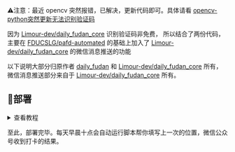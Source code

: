 ⚠注意：最近 opencv 突然报错，已解决，更新代码即可。具体请看 [opencv-python突然更新无法识别验证码](https://github.com/FDUCSLG/pafd-automated/issues/20#issuecomment-1002902899)

因为 [Limour-dev/daily_fudan_core](https://github.com/Limour-dev/daily_fudan_core) 识别验证码非免费，
所以结合了两份代码，主要在 [FDUCSLG/pafd-automated](https://github.com/FDUCSLG/pafd-automated) 的基础上加入了 [Limour-dev/daily_fudan_core](https://github.com/Limour-dev/daily_fudan_core) 的微信消息推送的功能 

以下说明大部分归原作者 [daily_fudan](https://zhuanlan.zhihu.com/p/136340395) 和 [Limour-dev/daily_fudan_core](https://github.com/Limour-dev/daily_fudan_core) 所有，微信消息推送部分来自于 [Limour-dev/daily_fudan_core](https://github.com/Limour-dev/daily_fudan_core) 所有。

## 📐部署
<details>
<summary>查看教程</summary>

### 1. Fork 仓库代码
- 项目地址：[yzbrlan/pafd-automated-wechat](https://github.com/yzbrlan/pafd-automated-wechat)
- 点击右上角`Fork`到自己的账号下

![fork](https://i.loli.net/2020/10/28/qpXowZmIWeEUyrJ.png)

- 将仓库默认分支设置为 master 分支


### 2. 添加 账号密码 至 Secrets

- 回到项目页面，依次点击`Settings`-->`Secrets`-->`New secret`

![new-secret.png](https://i.loli.net/2020/10/28/sxTuBFtRvzSgUaA.png)

然后创建三个值
- secret 名字为 `STD_ID` 的在 Value 里填入 `学号`
- secret 名字为 `PASSWORD` 的在 Value 里填入 `UIS密码`。这里可以不用担心安全性问题，这些 scecrets 的值只有你能看见，此外因为背后是 GitHub 为你保障安全——GitHub 的安全性应该比复旦的 UIS 要高
- secret 名字为 `IYUU_TOKEN` 的在 Value 中填入 `token`，在 http://iyuu.cn/ 申请 `token` 

### 3. 启用 Actions

> Actions 默认为关闭状态，Fork 之后需要手动执行一次，若成功运行其才会激活。

返回项目主页面，点击上方的`Actions`，再点击左侧的`Go`，再点击`Run workflow`
    
![run](https://i.loli.net/2020/10/28/5ylvgdYf9BDMqAH.png)

</details>

至此，部署完毕。每天早晨十点会自动运行脚本帮你填写上一次的位置，微信公众号收到打卡的结果。
